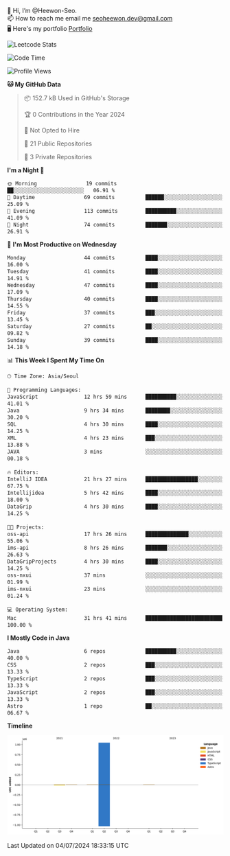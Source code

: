 👋 Hi, I’m @Heewon-Seo.  
📫 How to reach me email me seoheewon.dev@gmail.com   
🖥 Here's my portfolio [Portfolio](https://haileynotes.notion.site/HEEWON-SEO-f98fe97412ee4a6a94fd24fe6832f84c)

![Leetcode Stats](https://leetcode.card.workers.dev/?username=Heewon-Seo)

 <!--START_SECTION:waka-->
![Code Time](http://img.shields.io/badge/Code%20Time-1%2C266%20hrs%2059%20mins-blue)

![Profile Views](http://img.shields.io/badge/Profile%20Views-0-blue)

**🐱 My GitHub Data** 

> 📦 152.7 kB Used in GitHub's Storage 
 > 
> 🏆 0 Contributions in the Year 2024
 > 
> 🚫 Not Opted to Hire
 > 
> 📜 21 Public Repositories 
 > 
> 🔑 3 Private Repositories 
 > 
**I'm a Night 🦉** 

```text
🌞 Morning                19 commits          ██░░░░░░░░░░░░░░░░░░░░░░░   06.91 % 
🌆 Daytime                69 commits          ██████░░░░░░░░░░░░░░░░░░░   25.09 % 
🌃 Evening                113 commits         ██████████░░░░░░░░░░░░░░░   41.09 % 
🌙 Night                  74 commits          ███████░░░░░░░░░░░░░░░░░░   26.91 % 
```
📅 **I'm Most Productive on Wednesday** 

```text
Monday                   44 commits          ████░░░░░░░░░░░░░░░░░░░░░   16.00 % 
Tuesday                  41 commits          ████░░░░░░░░░░░░░░░░░░░░░   14.91 % 
Wednesday                47 commits          ████░░░░░░░░░░░░░░░░░░░░░   17.09 % 
Thursday                 40 commits          ████░░░░░░░░░░░░░░░░░░░░░   14.55 % 
Friday                   37 commits          ███░░░░░░░░░░░░░░░░░░░░░░   13.45 % 
Saturday                 27 commits          ██░░░░░░░░░░░░░░░░░░░░░░░   09.82 % 
Sunday                   39 commits          ████░░░░░░░░░░░░░░░░░░░░░   14.18 % 
```


📊 **This Week I Spent My Time On** 

```text
🕑︎ Time Zone: Asia/Seoul

💬 Programming Languages: 
JavaScript               12 hrs 59 mins      ██████████░░░░░░░░░░░░░░░   41.01 % 
Java                     9 hrs 34 mins       ████████░░░░░░░░░░░░░░░░░   30.20 % 
SQL                      4 hrs 30 mins       ████░░░░░░░░░░░░░░░░░░░░░   14.25 % 
XML                      4 hrs 23 mins       ███░░░░░░░░░░░░░░░░░░░░░░   13.88 % 
JAVA                     3 mins              ░░░░░░░░░░░░░░░░░░░░░░░░░   00.18 % 

🔥 Editors: 
IntelliJ IDEA            21 hrs 27 mins      █████████████████░░░░░░░░   67.75 % 
Intellijidea             5 hrs 42 mins       ████░░░░░░░░░░░░░░░░░░░░░   18.00 % 
DataGrip                 4 hrs 30 mins       ████░░░░░░░░░░░░░░░░░░░░░   14.25 % 

🐱‍💻 Projects: 
oss-api                  17 hrs 26 mins      ██████████████░░░░░░░░░░░   55.06 % 
ims-api                  8 hrs 26 mins       ███████░░░░░░░░░░░░░░░░░░   26.63 % 
DataGripProjects         4 hrs 30 mins       ████░░░░░░░░░░░░░░░░░░░░░   14.25 % 
oss-nxui                 37 mins             ░░░░░░░░░░░░░░░░░░░░░░░░░   01.99 % 
ims-nxui                 23 mins             ░░░░░░░░░░░░░░░░░░░░░░░░░   01.24 % 

💻 Operating System: 
Mac                      31 hrs 41 mins      █████████████████████████   100.00 % 
```

**I Mostly Code in Java** 

```text
Java                     6 repos             ██████████░░░░░░░░░░░░░░░   40.00 % 
CSS                      2 repos             ███░░░░░░░░░░░░░░░░░░░░░░   13.33 % 
TypeScript               2 repos             ███░░░░░░░░░░░░░░░░░░░░░░   13.33 % 
JavaScript               2 repos             ███░░░░░░░░░░░░░░░░░░░░░░   13.33 % 
Astro                    1 repo              ██░░░░░░░░░░░░░░░░░░░░░░░   06.67 % 
```



**Timeline**

![Lines of Code chart](https://raw.githubusercontent.com/Heewon-Seo/Heewon-Seo/main/assets/bar_graph.png)


 Last Updated on 04/07/2024 18:33:15 UTC
<!--END_SECTION:waka-->

